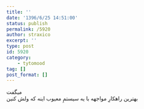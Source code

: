 ```yaml
---
title: ''
date: '1396/6/25 14:51:00'
status: publish
permalink: /5920
author: straxico
excerpt: ''
type: post
id: 5920
category:
    - tytomood
tag: []
post_format: []
---
```

میگفت  
بهترین راهکارِ مواجهه با یه سیستمِ معیوب اینه که ولش کنین